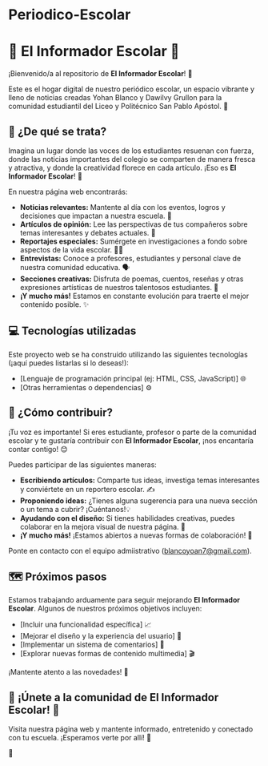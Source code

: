 # Periodico-Escolar
# 📰 El Informador Escolar 🎒

¡Bienvenido/a al repositorio de **El Informador Escolar**! 🎉

Este es el hogar digital de nuestro periódico escolar, un espacio vibrante y lleno de noticias creadas Yohan Blanco y Dawilvy Grullon para la comunidad estudiantil del Liceo y Politécnico San Pablo Apóstol. 🚀

## 🌟 ¿De qué se trata?

Imagina un lugar donde las voces de los estudiantes resuenan con fuerza, donde las noticias importantes del colegio se comparten de manera fresca y atractiva, y donde la creatividad florece en cada artículo. ¡Eso es **El Informador Escolar**! 🤩

En nuestra página web encontrarás:

* **Noticias relevantes:** Mantente al día con los eventos, logros y decisiones que impactan a nuestra escuela. 📢
* **Artículos de opinión:** Lee las perspectivas de tus compañeros sobre temas interesantes y debates actuales. 🤔
* **Reportajes especiales:** Sumérgete en investigaciones a fondo sobre aspectos de la vida escolar. 🕵️‍♀️
* **Entrevistas:** Conoce a profesores, estudiantes y personal clave de nuestra comunidad educativa. 🗣️
* **Secciones creativas:** Disfruta de poemas, cuentos, reseñas y otras expresiones artísticas de nuestros talentosos estudiantes. 🎨
* **¡Y mucho más!** Estamos en constante evolución para traerte el mejor contenido posible. ✨

## 💻 Tecnologías utilizadas

Este proyecto web se ha construido utilizando las siguientes tecnologías (¡aquí puedes listarlas si lo deseas!):

* [Lenguaje de programación principal (ej: HTML, CSS, JavaScript)] 🌐
* [Otras herramientas o dependencias] ⚙️

## 🚀 ¿Cómo contribuir?

¡Tu voz es importante! Si eres estudiante, profesor o parte de la comunidad escolar y te gustaría contribuir con **El Informador Escolar**, ¡nos encantaría contar contigo! 😊

Puedes participar de las siguientes maneras:

* **Escribiendo artículos:** Comparte tus ideas, investiga temas interesantes y conviértete en un reportero escolar. ✍️
* **Proponiendo ideas:** ¿Tienes alguna sugerencia para una nueva sección o un tema a cubrir? ¡Cuéntanos!💡
* **Ayudando con el diseño:** Si tienes habilidades creativas, puedes colaborar en la mejora visual de nuestra página. 🎨
* **¡Y mucho más!** ¡Estamos abiertos a nuevas formas de colaboración! 🙌

Ponte en contacto con el equipo admiistrativo (blancoyoan7@gmail.com).

## 🗺️ Próximos pasos

Estamos trabajando arduamente para seguir mejorando **El Informador Escolar**. Algunos de nuestros próximos objetivos incluyen:

* [Incluir una funcionalidad específica] 📈
* [Mejorar el diseño y la experiencia del usuario] 🎨
* [Implementar un sistema de comentarios] 💬
* [Explorar nuevas formas de contenido multimedia] 🎬

¡Mantente atento a las novedades! 👀

## 🎉 ¡Únete a la comunidad de El Informador Escolar! 🎉

Visita nuestra página web y mantente informado, entretenido y conectado con tu escuela. ¡Esperamos verte por allí! 👋

🔗
